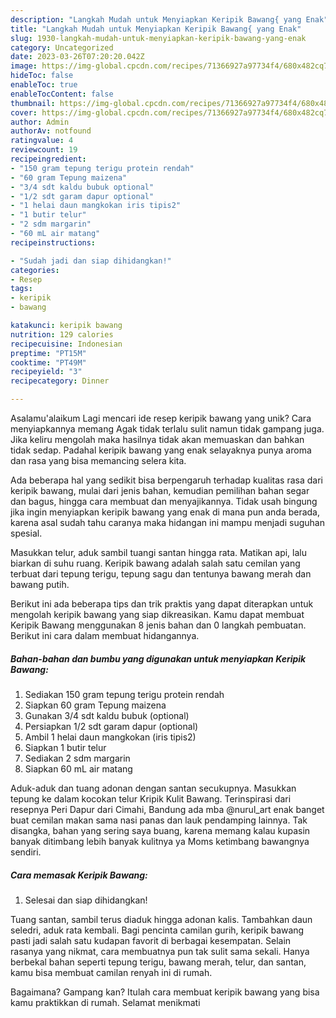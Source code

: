 ```yaml
---
description: "Langkah Mudah untuk Menyiapkan Keripik Bawang{ yang Enak"
title: "Langkah Mudah untuk Menyiapkan Keripik Bawang{ yang Enak"
slug: 1930-langkah-mudah-untuk-menyiapkan-keripik-bawang-yang-enak
category: Uncategorized
date: 2023-03-26T07:20:20.042Z
image: https://img-global.cpcdn.com/recipes/71366927a97734f4/680x482cq70/keripik-bawang-foto-resep-utama.jpg
hideToc: false
enableToc: true
enableTocContent: false
thumbnail: https://img-global.cpcdn.com/recipes/71366927a97734f4/680x482cq70/keripik-bawang-foto-resep-utama.jpg
cover: https://img-global.cpcdn.com/recipes/71366927a97734f4/680x482cq70/keripik-bawang-foto-resep-utama.jpg
author: Admin
authorAv: notfound
ratingvalue: 4
reviewcount: 19
recipeingredient:
- "150 gram tepung terigu protein rendah"
- "60 gram Tepung maizena"
- "3/4 sdt kaldu bubuk optional"
- "1/2 sdt garam dapur optional"
- "1 helai daun mangkokan iris tipis2"
- "1 butir telur"
- "2 sdm margarin"
- "60 mL air matang"
recipeinstructions:

- "Sudah jadi dan siap dihidangkan!"
categories:
- Resep
tags:
- keripik
- bawang

katakunci: keripik bawang 
nutrition: 129 calories
recipecuisine: Indonesian
preptime: "PT15M"
cooktime: "PT49M"
recipeyield: "3"
recipecategory: Dinner

---
```



Asalamu'alaikum Lagi mencari ide resep keripik bawang yang unik? Cara menyiapkannya memang Agak tidak terlalu sulit namun tidak gampang juga. Jika keliru mengolah maka hasilnya tidak akan memuaskan dan bahkan tidak sedap. Padahal keripik bawang yang enak selayaknya punya aroma dan rasa yang bisa memancing selera kita.


Ada beberapa hal yang sedikit bisa berpengaruh terhadap kualitas rasa dari keripik bawang, mulai dari jenis bahan, kemudian pemilihan bahan segar dan bagus, hingga cara membuat dan menyajikannya. Tidak usah bingung jika ingin menyiapkan keripik bawang yang enak di mana pun anda berada, karena asal sudah tahu caranya maka hidangan ini mampu menjadi suguhan spesial.

Masukkan telur, aduk sambil tuangi santan hingga rata. Matikan api, lalu biarkan di suhu ruang. Keripik bawang adalah salah satu cemilan yang terbuat dari tepung terigu, tepung sagu dan tentunya bawang merah dan bawang putih.


Berikut ini ada beberapa tips dan trik praktis yang dapat diterapkan untuk mengolah keripik bawang yang siap dikreasikan. Kamu dapat membuat Keripik Bawang menggunakan 8 jenis bahan dan 0 langkah pembuatan. Berikut ini cara dalam membuat hidangannya.

<!--inarticleads1-->

##### Bahan-bahan dan bumbu yang digunakan untuk menyiapkan Keripik Bawang:

1. Sediakan 150 gram tepung terigu protein rendah
1. Siapkan 60 gram Tepung maizena
1. Gunakan 3/4 sdt kaldu bubuk (optional)
1. Persiapkan 1/2 sdt garam dapur (optional)
1. Ambil 1 helai daun mangkokan (iris tipis2)
1. Siapkan 1 butir telur
1. Sediakan 2 sdm margarin
1. Siapkan 60 mL air matang


Aduk-aduk dan tuang adonan dengan santan secukupnya. Masukkan tepung ke dalam kocokan telur Kripik Kulit Bawang. Terinspirasi dari resepnya Peri Dapur dari Cimahi, Bandung ada mba @nurul_art enak banget buat cemilan makan sama nasi panas dan lauk pendamping lainnya. Tak disangka, bahan yang sering saya buang, karena memang kalau kupasin banyak ditimbang lebih banyak kulitnya ya Moms ketimbang bawangnya sendiri. 

<!--inarticleads2-->

##### Cara memasak Keripik Bawang:


1. Selesai dan siap dihidangkan!

Tuang santan, sambil terus diaduk hingga adonan kalis. Tambahkan daun seledri, aduk rata kembali. Bagi pencinta camilan gurih, keripik bawang pasti jadi salah satu kudapan favorit di berbagai kesempatan. Selain rasanya yang nikmat, cara membuatnya pun tak sulit sama sekali. Hanya berbekal bahan seperti tepung terigu, bawang merah, telur, dan santan, kamu bisa membuat camilan renyah ini di rumah. 

Bagaimana? Gampang kan? Itulah cara membuat keripik bawang yang bisa kamu praktikkan di rumah. Selamat menikmati

